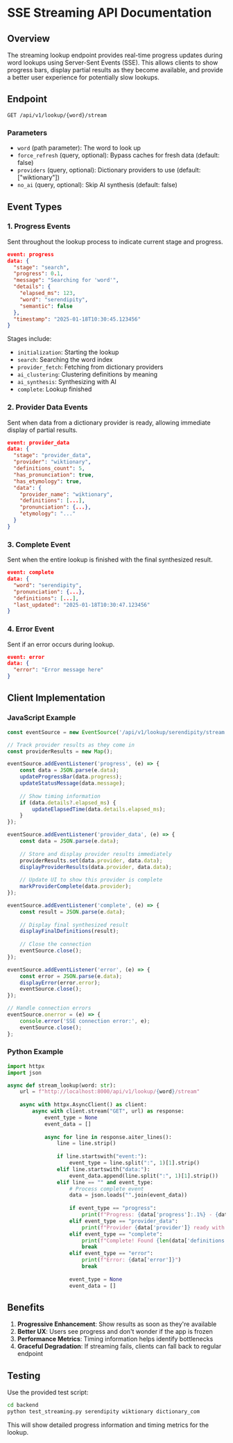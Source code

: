 # SSE Streaming API Documentation

## Overview

The streaming lookup endpoint provides real-time progress updates during word lookups using Server-Sent Events (SSE). This allows clients to show progress bars, display partial results as they become available, and provide a better user experience for potentially slow lookups.

## Endpoint

```
GET /api/v1/lookup/{word}/stream
```

### Parameters

- `word` (path parameter): The word to look up
- `force_refresh` (query, optional): Bypass caches for fresh data (default: false)
- `providers` (query, optional): Dictionary providers to use (default: ["wiktionary"])
- `no_ai` (query, optional): Skip AI synthesis (default: false)

## Event Types

### 1. Progress Events

Sent throughout the lookup process to indicate current stage and progress.

```json
event: progress
data: {
  "stage": "search",
  "progress": 0.1,
  "message": "Searching for 'word'",
  "details": {
    "elapsed_ms": 123,
    "word": "serendipity",
    "semantic": false
  },
  "timestamp": "2025-01-18T10:30:45.123456"
}
```

Stages include:
- `initialization`: Starting the lookup
- `search`: Searching the word index
- `provider_fetch`: Fetching from dictionary providers
- `ai_clustering`: Clustering definitions by meaning
- `ai_synthesis`: Synthesizing with AI
- `complete`: Lookup finished

### 2. Provider Data Events

Sent when data from a dictionary provider is ready, allowing immediate display of partial results.

```json
event: provider_data
data: {
  "stage": "provider_data",
  "provider": "wiktionary",
  "definitions_count": 5,
  "has_pronunciation": true,
  "has_etymology": true,
  "data": {
    "provider_name": "wiktionary",
    "definitions": [...],
    "pronunciation": {...},
    "etymology": "..."
  }
}
```

### 3. Complete Event

Sent when the entire lookup is finished with the final synthesized result.

```json
event: complete
data: {
  "word": "serendipity",
  "pronunciation": {...},
  "definitions": [...],
  "last_updated": "2025-01-18T10:30:47.123456"
}
```

### 4. Error Event

Sent if an error occurs during lookup.

```json
event: error
data: {
  "error": "Error message here"
}
```

## Client Implementation

### JavaScript Example

```javascript
const eventSource = new EventSource('/api/v1/lookup/serendipity/stream');

// Track provider results as they come in
const providerResults = new Map();

eventSource.addEventListener('progress', (e) => {
    const data = JSON.parse(e.data);
    updateProgressBar(data.progress);
    updateStatusMessage(data.message);
    
    // Show timing information
    if (data.details?.elapsed_ms) {
        updateElapsedTime(data.details.elapsed_ms);
    }
});

eventSource.addEventListener('provider_data', (e) => {
    const data = JSON.parse(e.data);
    
    // Store and display provider results immediately
    providerResults.set(data.provider, data.data);
    displayProviderResults(data.provider, data.data);
    
    // Update UI to show this provider is complete
    markProviderComplete(data.provider);
});

eventSource.addEventListener('complete', (e) => {
    const result = JSON.parse(e.data);
    
    // Display final synthesized result
    displayFinalDefinitions(result);
    
    // Close the connection
    eventSource.close();
});

eventSource.addEventListener('error', (e) => {
    const error = JSON.parse(e.data);
    displayError(error.error);
    eventSource.close();
});

// Handle connection errors
eventSource.onerror = (e) => {
    console.error('SSE connection error:', e);
    eventSource.close();
};
```

### Python Example

```python
import httpx
import json

async def stream_lookup(word: str):
    url = f"http://localhost:8000/api/v1/lookup/{word}/stream"
    
    async with httpx.AsyncClient() as client:
        async with client.stream("GET", url) as response:
            event_type = None
            event_data = []
            
            async for line in response.aiter_lines():
                line = line.strip()
                
                if line.startswith("event:"):
                    event_type = line.split(":", 1)[1].strip()
                elif line.startswith("data:"):
                    event_data.append(line.split(":", 1)[1].strip())
                elif line == "" and event_type:
                    # Process complete event
                    data = json.loads("".join(event_data))
                    
                    if event_type == "progress":
                        print(f"Progress: {data['progress']:.1%} - {data['message']}")
                    elif event_type == "provider_data":
                        print(f"Provider {data['provider']} ready with {data['definitions_count']} definitions")
                    elif event_type == "complete":
                        print(f"Complete! Found {len(data['definitions'])} definitions")
                        break
                    elif event_type == "error":
                        print(f"Error: {data['error']}")
                        break
                    
                    event_type = None
                    event_data = []
```

## Benefits

1. **Progressive Enhancement**: Show results as soon as they're available
2. **Better UX**: Users see progress and don't wonder if the app is frozen
3. **Performance Metrics**: Timing information helps identify bottlenecks
4. **Graceful Degradation**: If streaming fails, clients can fall back to regular endpoint

## Testing

Use the provided test script:

```bash
cd backend
python test_streaming.py serendipity wiktionary dictionary_com
```

This will show detailed progress information and timing metrics for the lookup.